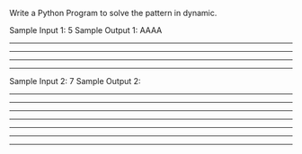 Write a Python Program to solve the pattern in dynamic.

Sample Input 1:
5
Sample Output 1:
AAAA
*****
*****
*****
*****
Sample Input 2:
7
Sample Output 2:
*******
*******
*******
*******
*******
*******
*******
